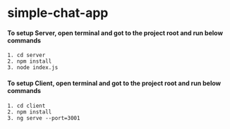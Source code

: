 # simple-chat-app

#### To setup Server, open terminal and got to the project root and run below commands
    1. cd server
    2. npm install
    3. node index.js

#### To setup Client, open terminal and got to the project root and run below commands
    1. cd client
    2. npm install
    3. ng serve --port=3001
